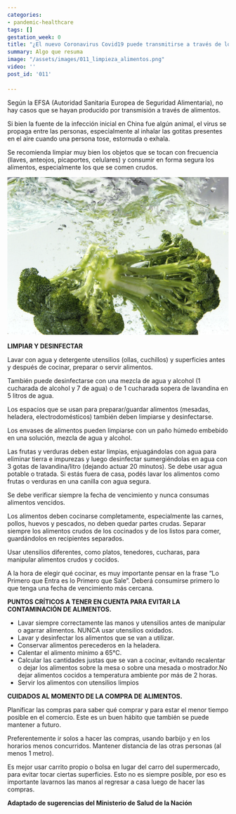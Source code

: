 ```yaml
---
categories:
- pandemic-healthcare
tags: []
gestation_week: 0
title: "¿El nuevo Coronavirus Covid19 puede transmitirse a través de los alimentos?"
summary: Algo que resuma
image: "/assets/images/011_limpieza_alimentos.png"
video: ''
post_id: '011'

---
```

Según la EFSA (Autoridad Sanitaria Europea de Seguridad Alimentaria), no hay casos que se hayan producido por transmisión a través de alimentos.

Si bien la fuente de la infección inicial en China fue algún animal, el virus se propaga entre las personas, especialmente al inhalar las gotitas presentes en el aire cuando una persona tose, estornuda o exhala.

Se recomienda limpiar muy bien los objetos que se tocan con frecuencia (llaves, anteojos, picaportes, celulares) y consumir en forma segura los alimentos, especialmente los que se comen crudos.

![](/assets/images/011_limpieza_alimentos.png)

**LIMPIAR Y DESINFECTAR**

Lavar con agua y detergente utensilios (ollas, cuchillos) y superficies antes y después de cocinar, preparar o servir alimentos.

También puede desinfectarse con una mezcla de agua y alcohol (1 cucharada de alcohol y 7 de agua) o de 1 cucharada sopera de lavandina en 5 litros de agua.

Los espacios que se usan para preparar/guardar alimentos (mesadas, heladera, electrodomésticos) también deben limpiarse y desinfectarse.

Los envases de alimentos pueden limpiarse con un paño húmedo embebido en una solución, mezcla de agua y alcohol.

Las frutas y verduras deben estar limpias, enjuagándolas con agua para eliminar tierra e impurezas y luego desinfectar sumergiéndolas en agua con 3 gotas de lavandina/litro (dejando actuar 20 minutos). Se debe usar agua potable o tratada. Si estás fuera de casa, podés lavar los alimentos como frutas o verduras en una canilla con agua segura.

Se debe verificar siempre la fecha de vencimiento y nunca consumas alimentos vencidos.

Los alimentos deben cocinarse completamente, especialmente las carnes, pollos, huevos y pescados, no deben quedar partes crudas. Separar siempre los alimentos crudos de los cocinados y de los listos para comer, guardándolos en recipientes separados.

Usar utensilios diferentes, como platos, tenedores, cucharas, para manipular alimentos crudos y cocidos.

A la hora de elegir qué cocinar, es muy importante pensar en la frase “Lo Primero que Entra es lo Primero que Sale”. Deberá consumirse primero lo que tenga una fecha de vencimiento más cercana.

**PUNTOS CRÍTICOS A TENER EN CUENTA PARA EVITAR LA CONTAMINACIÓN DE ALIMENTOS.**

* Lavar siempre correctamente las manos y utensilios antes de manipular o agarrar alimentos. NUNCA usar utensilios oxidados.
* Lavar y desinfectar los alimentos que se van a utilizar.
* Conservar alimentos perecederos en la heladera.
* Calentar el alimento mínimo a 65°C.
* Calcular las cantidades justas que se van a cocinar, evitando recalentar o dejar los alimentos sobre la mesa o sobre una mesada o mostrador.No dejar alimentos cocidos a temperatura ambiente por más de 2 horas.
* Servir los alimentos con utensilios limpios

**CUIDADOS AL MOMENTO DE LA COMPRA DE ALIMENTOS.**

Planificar las compras para saber qué comprar y para estar el menor tiempo posible en el comercio. Este es un buen hábito que también se puede mantener a futuro.

Preferentemente ir solos a hacer las compras, usando barbijo y en los horarios menos concurridos. Mantener distancia de las otras personas (al menos 1 metro).

Es mejor usar carrito propio o bolsa en lugar del carro del supermercado, para evitar tocar ciertas superficies. Esto no es siempre posible, por eso es importante lavarnos las manos al regresar a casa luego de hacer las compras.

**Adaptado de sugerencias del Ministerio de Salud de la Nación**